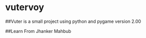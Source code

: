 # vutervoy
##Vuter is a small project using python and pygame version 2.00

##Learn From Jhanker Mahbub
